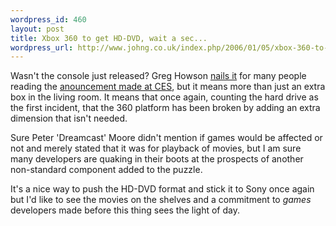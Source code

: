 ```yaml
--- 
wordpress_id: 460
layout: post
title: Xbox 360 to get HD-DVD, wait a sec...
wordpress_url: http://www.johng.co.uk/index.php/2006/01/05/xbox-360-to-get-hd-dvd-wait-a-sec/
---
```

Wasn't the console just released? Greg Howson <a href="http://blogs.guardian.co.uk/games/archives/2006/01/05/external_hddvd.html">nails it</a> for many people reading the <a href="http://xbox360.joystiq.com/2006/01/04/gates-external-hd-dvd-drive-for-xbox-360/">anouncement made at CES</a>, but it means more than just an extra box in the living room. It means that once again, counting the hard drive as the first incident, that the 360 platform has been broken by adding an extra dimension that isn't needed.

Sure Peter 'Dreamcast' Moore didn't mention if games would be affected or not and merely stated that it was for playback of movies, but I am sure many developers are quaking in their boots at the prospects of another non-standard component added to the puzzle.

It's a nice way to push the HD-DVD format and stick it to Sony once again but I'd like to see the movies on the shelves and a commitment to <em>games </em>developers made before this thing sees the light of day.
